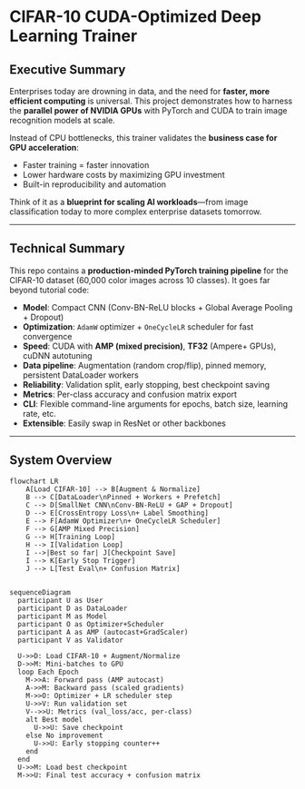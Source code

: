 # CIFAR-10 CUDA-Optimized Deep Learning Trainer

## Executive Summary
Enterprises today are drowning in data, and the need for **faster, more efficient computing** is universal. This project demonstrates how to harness the **parallel power of NVIDIA GPUs** with PyTorch and CUDA to train image recognition models at scale.  

Instead of CPU bottlenecks, this trainer validates the **business case for GPU acceleration**:  
- Faster training = faster innovation  
- Lower hardware costs by maximizing GPU investment  
- Built-in reproducibility and automation  

Think of it as a **blueprint for scaling AI workloads**—from image classification today to more complex enterprise datasets tomorrow.

---

## Technical Summary
This repo contains a **production-minded PyTorch training pipeline** for the CIFAR-10 dataset (60,000 color images across 10 classes). It goes far beyond tutorial code:

- **Model**: Compact CNN (Conv-BN-ReLU blocks + Global Average Pooling + Dropout)  
- **Optimization**: `AdamW` optimizer + `OneCycleLR` scheduler for fast convergence  
- **Speed**: CUDA with **AMP (mixed precision)**, **TF32** (Ampere+ GPUs), cuDNN autotuning  
- **Data pipeline**: Augmentation (random crop/flip), pinned memory, persistent DataLoader workers  
- **Reliability**: Validation split, early stopping, best checkpoint saving  
- **Metrics**: Per-class accuracy and confusion matrix export  
- **CLI**: Flexible command-line arguments for epochs, batch size, learning rate, etc.  
- **Extensible**: Easily swap in ResNet or other backbones  

---

## System Overview

```mermaid
flowchart LR
    A[Load CIFAR-10] --> B[Augment & Normalize]
    B --> C[DataLoader\nPinned + Workers + Prefetch]
    C --> D[SmallNet CNN\nConv-BN-ReLU + GAP + Dropout]
    D --> E[CrossEntropy Loss\n+ Label Smoothing]
    E --> F[AdamW Optimizer\n+ OneCycleLR Scheduler]
    F --> G[AMP Mixed Precision]
    G --> H[Training Loop]
    H --> I[Validation Loop]
    I -->|Best so far| J[Checkpoint Save]
    I --> K[Early Stop Trigger]
    J --> L[Test Eval\n+ Confusion Matrix]


sequenceDiagram
  participant U as User
  participant D as DataLoader
  participant M as Model
  participant O as Optimizer+Scheduler
  participant A as AMP (autocast+GradScaler)
  participant V as Validator

  U->>D: Load CIFAR-10 + Augment/Normalize
  D->>M: Mini-batches to GPU
  loop Each Epoch
    M->>A: Forward pass (AMP autocast)
    A->>M: Backward pass (scaled gradients)
    M->>O: Optimizer + LR scheduler step
    U->>V: Run validation set
    V-->>U: Metrics (val_loss/acc, per-class)
    alt Best model
      U->>U: Save checkpoint
    else No improvement
      U->>U: Early stopping counter++
    end
  end
  U->>M: Load best checkpoint
  M->>U: Final test accuracy + confusion matrix
